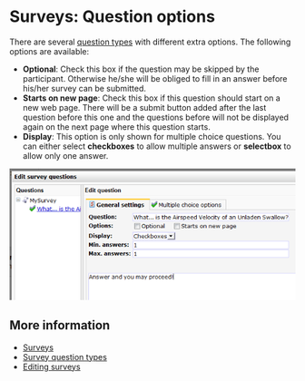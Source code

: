 # Surveys: Question options

There are several [question types](./surveys-question-types) with different 
extra options. The following options are available:

* **Optional**: Check this box if the question may be skipped by the
participant. Otherwise he/she will be obliged to fill in an answer
before his/her survey can be submitted.
* **Starts on new page**: Check this box if this question should
start on a new web page. There will be a submit button added after
the last question before this one and the questions before will not be
displayed again on the next page where this question starts.
* **Display**: This option is only shown for multiple choice questions. 
You can either select **checkboxes** to allow multiple answers or **selectbox** 
to allow only one answer.
    
![Extra options](../images/extraoptions.png)

## More information

* [Surveys](./surveys)
* [Survey question types](./surveys-question-types)
* [Editing surveys](./surveys-edit)
